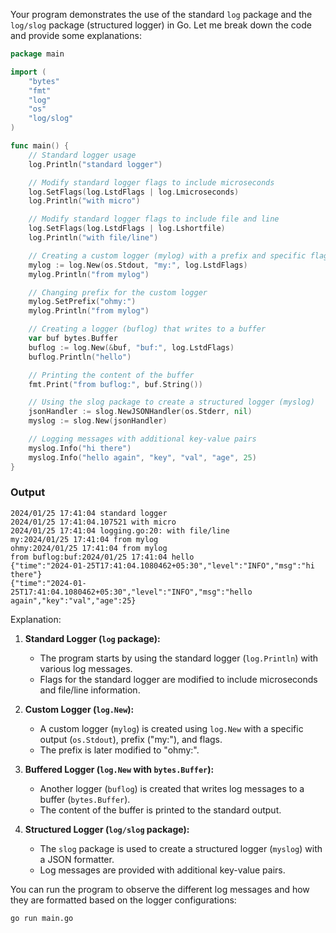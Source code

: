 Your program demonstrates the use of the standard `log` package and the `log/slog` package (structured logger) in Go. Let me break down the code and provide some explanations:

```go
package main

import (
	"bytes"
	"fmt"
	"log"
	"os"
	"log/slog"
)

func main() {
	// Standard logger usage
	log.Println("standard logger")

	// Modify standard logger flags to include microseconds
	log.SetFlags(log.LstdFlags | log.Lmicroseconds)
	log.Println("with micro")

	// Modify standard logger flags to include file and line
	log.SetFlags(log.LstdFlags | log.Lshortfile)
	log.Println("with file/line")

	// Creating a custom logger (mylog) with a prefix and specific flags
	mylog := log.New(os.Stdout, "my:", log.LstdFlags)
	mylog.Println("from mylog")

	// Changing prefix for the custom logger
	mylog.SetPrefix("ohmy:")
	mylog.Println("from mylog")

	// Creating a logger (buflog) that writes to a buffer
	var buf bytes.Buffer
	buflog := log.New(&buf, "buf:", log.LstdFlags)
	buflog.Println("hello")

	// Printing the content of the buffer
	fmt.Print("from buflog:", buf.String())

	// Using the slog package to create a structured logger (myslog)
	jsonHandler := slog.NewJSONHandler(os.Stderr, nil)
	myslog := slog.New(jsonHandler)

	// Logging messages with additional key-value pairs
	myslog.Info("hi there")
	myslog.Info("hello again", "key", "val", "age", 25)
}
```

### Output
```
2024/01/25 17:41:04 standard logger
2024/01/25 17:41:04.107521 with micro
2024/01/25 17:41:04 logging.go:20: with file/line
my:2024/01/25 17:41:04 from mylog
ohmy:2024/01/25 17:41:04 from mylog
from buflog:buf:2024/01/25 17:41:04 hello
{"time":"2024-01-25T17:41:04.1080462+05:30","level":"INFO","msg":"hi there"}
{"time":"2024-01-25T17:41:04.1080462+05:30","level":"INFO","msg":"hello again","key":"val","age":25}
```

Explanation:

1. **Standard Logger (`log` package):**
   - The program starts by using the standard logger (`log.Println`) with various log messages.
   - Flags for the standard logger are modified to include microseconds and file/line information.

2. **Custom Logger (`log.New`):**
   - A custom logger (`mylog`) is created using `log.New` with a specific output (`os.Stdout`), prefix ("my:"), and flags.
   - The prefix is later modified to "ohmy:".

3. **Buffered Logger (`log.New` with `bytes.Buffer`):**
   - Another logger (`buflog`) is created that writes log messages to a buffer (`bytes.Buffer`).
   - The content of the buffer is printed to the standard output.

4. **Structured Logger (`log/slog` package):**
   - The `slog` package is used to create a structured logger (`myslog`) with a JSON formatter.
   - Log messages are provided with additional key-value pairs.

You can run the program to observe the different log messages and how they are formatted based on the logger configurations:

```bash
go run main.go
```